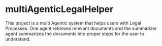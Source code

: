 # multiAgenticLegalHelper
This project is a multi Agentic system that helps users with Legal Processes. One agent retrieves relevant documents and the summarizer agent summarizes the documents into proper steps for the user to understand. 
